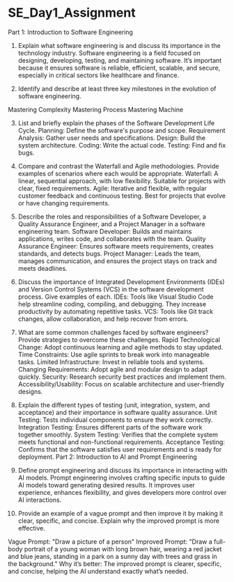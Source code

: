 # SE_Day1_Assignment
Part 1: Introduction to Software Engineering
1. Explain what software engineering is and discuss its importance in the technology industry.
Software engineering is a field focused on designing, developing, testing, and maintaining software. It’s important because it ensures software is reliable, efficient, scalable, and secure, especially in critical sectors like healthcare and finance.

2. Identify and describe at least three key milestones in the evolution of software engineering.

Mastering Complexity
Mastering Process
Mastering Machine

3. List and briefly explain the phases of the Software Development Life Cycle.
Planning: Define the software's purpose and scope.
Requirement Analysis: Gather user needs and specifications.
Design: Build the system architecture.
Coding: Write the actual code.
Testing: Find and fix bugs.


4. Compare and contrast the Waterfall and Agile methodologies. Provide examples of scenarios where each would be appropriate.
Waterfall: A linear, sequential approach, with low flexibility. Suitable for projects with clear, fixed requirements.
Agile: Iterative and flexible, with regular customer feedback and continuous testing. Best for projects that evolve or have changing requirements.

5. Describe the roles and responsibilities of a Software Developer, a Quality Assurance Engineer, and a Project Manager in a software engineering team.
Software Developer: Builds and maintains applications, writes code, and collaborates with the team.
Quality Assurance Engineer: Ensures software meets requirements, creates standards, and detects bugs.
Project Manager: Leads the team, manages communication, and ensures the project stays on track and meets deadlines.

6. Discuss the importance of Integrated Development Environments (IDEs) and Version Control Systems (VCS) in the software development process. Give examples of each.
IDEs: Tools like Visual Studio Code help streamline coding, compiling, and debugging. They increase productivity by automating repetitive tasks.
VCS: Tools like Git track changes, allow collaboration, and help recover from errors.

7. What are some common challenges faced by software engineers? Provide strategies to overcome these challenges.
Rapid Technological Change: Adopt continuous learning and agile methods to stay updated.
Time Constraints: Use agile sprints to break work into manageable tasks.
Limited Infrastructure: Invest in reliable tools and systems.
Changing Requirements: Adopt agile and modular design to adapt quickly.
Security: Research security best practices and implement them.
Accessibility/Usability: Focus on scalable architecture and user-friendly designs.

8. Explain the different types of testing (unit, integration, system, and acceptance) and their importance in software quality assurance.
Unit Testing: Tests individual components to ensure they work correctly.
Integration Testing: Ensures different parts of the software work together smoothly.
System Testing: Verifies that the complete system meets functional and non-functional requirements.
Acceptance Testing: Confirms that the software satisfies user requirements and is ready for deployment.
Part 2: Introduction to AI and Prompt Engineering

1. Define prompt engineering and discuss its importance in interacting with AI models.
Prompt engineering involves crafting specific inputs to guide AI models toward generating desired results. It improves user experience, enhances flexibility, and gives developers more control over AI interactions.

2. Provide an example of a vague prompt and then improve it by making it clear, specific, and concise. Explain why the improved prompt is more effective.

Vague Prompt: "Draw a picture of a person"
Improved Prompt: "Draw a full-body portrait of a young woman with long brown hair, wearing a red jacket and blue jeans, standing in a park on a sunny day with trees and grass in the background."
Why it’s better: The improved prompt is clearer, specific, and concise, helping the AI understand exactly what’s needed.
